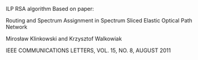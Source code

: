 ILP RSA algorithm Based on paper: 

Routing and Spectrum Assignment in Spectrum Sliced Elastic Optical Path Network

Mirosław Klinkowski and Krzysztof Walkowiak

IEEE COMMUNICATIONS LETTERS, VOL. 15, NO. 8, AUGUST 2011
